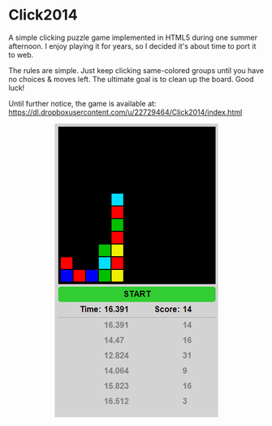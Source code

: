 Click2014
=========

A simple clicking puzzle game implemented in HTML5 during one summer afternoon. I enjoy playing it for years, so I decided it's about time to port it to web.

The rules are simple. Just keep clicking same-colored groups until you have no choices & moves left. The ultimate goal is to clean up the board. Good luck!

Until further notice, the game is available at:   
https://dl.dropboxusercontent.com/u/22729464/Click2014/index.html

<p align="center">
  <img src="https://github.com/ahrvoje/Click2014/blob/master/resources/Click2014_Example.png?raw=true" alt="Click2014 example"/>
</p>
